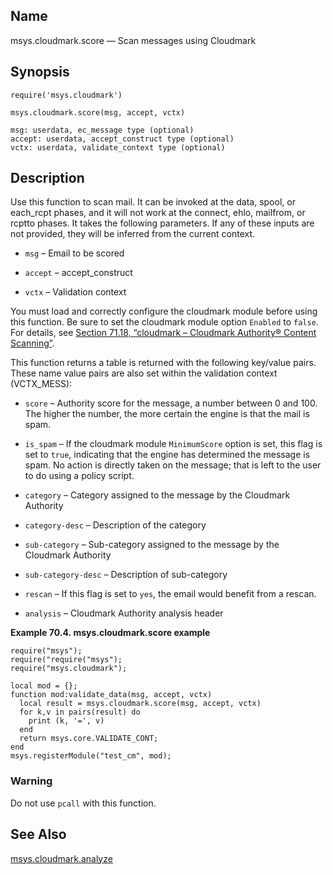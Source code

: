 <a name="lua.ref.msys.cloudmark.score"></a>
## Name

msys.cloudmark.score — Scan messages using Cloudmark

<a name="idp15013296"></a>
## Synopsis

`require('msys.cloudmark')`

`msys.cloudmark.score(msg, accept, vctx)`

```
msg: userdata, ec_message type (optional)
accept: userdata, accept_construct type (optional)
vctx: userdata, validate_context type (optional)
```
<a name="idp15017136"></a>
## Description

Use this function to scan mail. It can be invoked at the data, spool, or each_rcpt phases, and it will not work at the connect, ehlo, mailfrom, or rcptto phases. It takes the following parameters. If any of these inputs are not provided, they will be inferred from the current context.

*   `msg` – Email to be scored

*   `accept` – accept_construct

*   `vctx` – Validation context

You must load and correctly configure the cloudmark module before using this function. Be sure to set the cloudmark module option `Enabled` to `false`. For details, see [Section 71.18, “cloudmark – Cloudmark Authority® Content Scanning”](modules.cloudmark "71.18. cloudmark – Cloudmark Authority® Content Scanning").

This function returns a table is returned with the following key/value pairs. These name value pairs are also set within the validation context (VCTX_MESS):

*   `score` – Authority score for the message, a number between 0 and 100\. The higher the number, the more certain the engine is that the mail is spam.

*   `is_spam` – If the cloudmark module `MinimumScore` option is set, this flag is set to `true`, indicating that the engine has determined the message is spam. No action is directly taken on the message; that is left to the user to do using a policy script.

*   `category` – Category assigned to the message by the Cloudmark Authority

*   `category-desc` – Description of the category

*   `sub-category` – Sub-category assigned to the message by the Cloudmark Authority

*   `sub-category-desc` – Description of sub-category

*   `rescan` – If this flag is set to `yes`, the email would benefit from a rescan.

*   `analysis` – Cloudmark Authority analysis header

<a name="lua.ref.msys.cloudmark.score.example"></a>

**Example 70.4. msys.cloudmark.score example**

```
require("msys");
require("require("msys");
require("msys.cloudmark");

local mod = {};
function mod:validate_data(msg, accept, vctx)
  local result = msys.cloudmark.score(msg, accept, vctx)
  for k,v in pairs(result) do
    print (k, '=', v)
  end
  return msys.core.VALIDATE_CONT;
end
msys.registerModule("test_cm", mod);
```

### Warning

Do not use `pcall` with this function.

<a name="idp15043776"></a>
## See Also

[msys.cloudmark.analyze](lua.ref.msys.cloudmark.analyze "msys.cloudmark.analyze")
